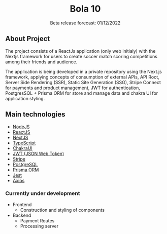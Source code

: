 <h1 align="center">
  Bola 10
</h1>

<p align="center">
    Beta release forecast: 01/12/2022
</p>

## About Project

The project consists of a ReactJs application (only web initialy) with the Nextjs framework
for users to create soccer match scoring competitions among their friends and audience.

The application is being developed in a private repository using the Next.js framework, applying concepts
of consumption of external APIs, API Root, Server Side Rendering (SSR), Static Site Generation (SSG), Stripe
Connect for payments and product management, JWT for authentication, PostgresSQL + Prisma ORM for store and
manage data and chakra UI for application styling.

## Main technologies

- [NodeJS](https://nodejs.org/en/)
- [ReactJS](https://reactjs.org/)
- [NextJS](https://nextjs.org/)
- [TypeScript](https://www.typescriptlang.org/)
- [ChakraUI](https://chakra-ui.com/)
- [JWT (JSON Web Token)](https://jwt.io/)
- [Stripe](https://stripe.com/)
- [PostgreSQL](https://www.postgresql.org/)
- [Prisma ORM](https://www.prisma.io/)
- [Jest](https://jestjs.io/pt-BR/)
- [Axios](https://axios-http.com/ptbr/)

### Currently under development

- Frontend
  - Construction and styling of components
- Backend
  - Payment Routes
  - Processing server

